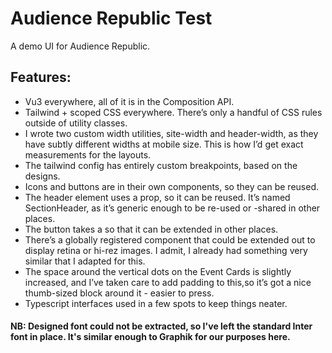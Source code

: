 # Audience Republic Test

A demo UI for Audience Republic.

## Features:

- Vu3 everywhere, all of it is in the Composition API.
- Tailwind + scoped CSS everywhere. There’s only a handful of CSS rules outside of utility classes.
- I wrote two custom width utilities, site-width and header-width, as they have subtly different widths at mobile size. This is how I’d get exact measurements for the layouts.
- The tailwind config has entirely custom breakpoints, based on the designs.
- Icons and buttons are in their own components, so they can be reused.
- The header element uses a prop, so it can be reused. It’s named SectionHeader, as it’s generic enough to be re-used or -shared in other places.
- The button takes a <slot> so that it can be extended in other places.
- There’s a globally registered <ResponsiveImage /> component that could be extended out to display retina or hi-rez images. I admit, I already had something very similar that I adapted for this.
- The space around the vertical dots on the Event Cards is slightly increased, and I’ve taken care to add padding to this,so it’s got a nice thumb-sized block around it - easier to press.
- Typescript interfaces used in a few spots to keep things neater.

#### NB: Designed font could not be extracted, so I've left the standard Inter font in place. It's similar enough to Graphik for our purposes here.
